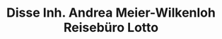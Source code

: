 ---
title: "Disse Inh. Andrea Meier-Wilkenloh Reisebüro Lotto"
url: /detmold/disse-inh-andrea-meier-wilkenloh-reisebuero-lotto/
shop: Lotterie
---